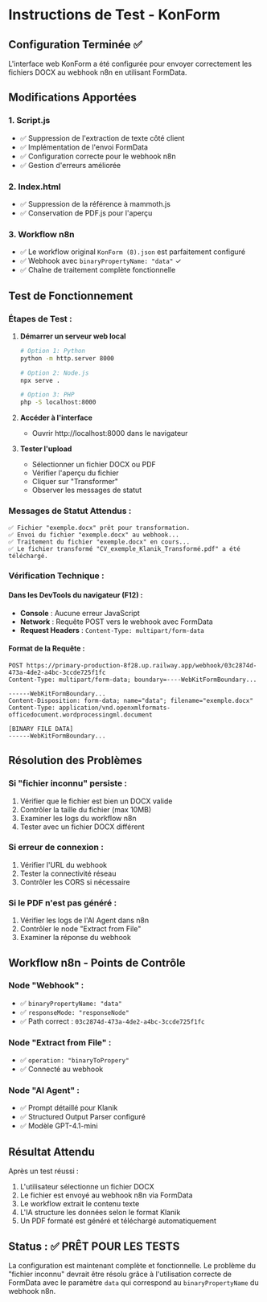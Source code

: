 # Instructions de Test - KonForm

## Configuration Terminée ✅

L'interface web KonForm a été configurée pour envoyer correctement les fichiers DOCX au webhook n8n en utilisant FormData.

## Modifications Apportées

### 1. **Script.js**
- ✅ Suppression de l'extraction de texte côté client
- ✅ Implémentation de l'envoi FormData
- ✅ Configuration correcte pour le webhook n8n
- ✅ Gestion d'erreurs améliorée

### 2. **Index.html**
- ✅ Suppression de la référence à mammoth.js
- ✅ Conservation de PDF.js pour l'aperçu

### 3. **Workflow n8n**
- ✅ Le workflow original `KonForm (8).json` est parfaitement configuré
- ✅ Webhook avec `binaryPropertyName: "data"` ✓
- ✅ Chaîne de traitement complète fonctionnelle

## Test de Fonctionnement

### Étapes de Test :

1. **Démarrer un serveur web local**
   ```bash
   # Option 1: Python
   python -m http.server 8000
   
   # Option 2: Node.js
   npx serve .
   
   # Option 3: PHP
   php -S localhost:8000
   ```

2. **Accéder à l'interface**
   - Ouvrir http://localhost:8000 dans le navigateur

3. **Tester l'upload**
   - Sélectionner un fichier DOCX ou PDF
   - Vérifier l'aperçu du fichier
   - Cliquer sur "Transformer"
   - Observer les messages de statut

### Messages de Statut Attendus :
```
✅ Fichier "exemple.docx" prêt pour transformation.
✅ Envoi du fichier "exemple.docx" au webhook...
✅ Traitement du fichier "exemple.docx" en cours...
✅ Le fichier transformé "CV_exemple_Klanik_Transformé.pdf" a été téléchargé.
```

### Vérification Technique :

#### Dans les DevTools du navigateur (F12) :
- **Console** : Aucune erreur JavaScript
- **Network** : Requête POST vers le webhook avec FormData
- **Request Headers** : `Content-Type: multipart/form-data`

#### Format de la Requête :
```
POST https://primary-production-8f28.up.railway.app/webhook/03c2874d-473a-4de2-a4bc-3ccde725f1fc
Content-Type: multipart/form-data; boundary=----WebKitFormBoundary...

------WebKitFormBoundary...
Content-Disposition: form-data; name="data"; filename="exemple.docx"
Content-Type: application/vnd.openxmlformats-officedocument.wordprocessingml.document

[BINARY FILE DATA]
------WebKitFormBoundary...
```

## Résolution des Problèmes

### Si "fichier inconnu" persiste :
1. Vérifier que le fichier est bien un DOCX valide
2. Contrôler la taille du fichier (max 10MB)
3. Examiner les logs du workflow n8n
4. Tester avec un fichier DOCX différent

### Si erreur de connexion :
1. Vérifier l'URL du webhook
2. Tester la connectivité réseau
3. Contrôler les CORS si nécessaire

### Si le PDF n'est pas généré :
1. Vérifier les logs de l'AI Agent dans n8n
2. Contrôler le node "Extract from File"
3. Examiner la réponse du webhook

## Workflow n8n - Points de Contrôle

### Node "Webhook" :
- ✅ `binaryPropertyName: "data"`
- ✅ `responseMode: "responseNode"`
- ✅ Path correct : `03c2874d-473a-4de2-a4bc-3ccde725f1fc`

### Node "Extract from File" :
- ✅ `operation: "binaryToPropery"`
- ✅ Connecté au webhook

### Node "AI Agent" :
- ✅ Prompt détaillé pour Klanik
- ✅ Structured Output Parser configuré
- ✅ Modèle GPT-4.1-mini

## Résultat Attendu

Après un test réussi :
1. L'utilisateur sélectionne un fichier DOCX
2. Le fichier est envoyé au webhook n8n via FormData
3. Le workflow extrait le contenu texte
4. L'IA structure les données selon le format Klanik
5. Un PDF formaté est généré et téléchargé automatiquement

## Status : ✅ PRÊT POUR LES TESTS

La configuration est maintenant complète et fonctionnelle. Le problème du "fichier inconnu" devrait être résolu grâce à l'utilisation correcte de FormData avec le paramètre `data` qui correspond au `binaryPropertyName` du webhook n8n.
